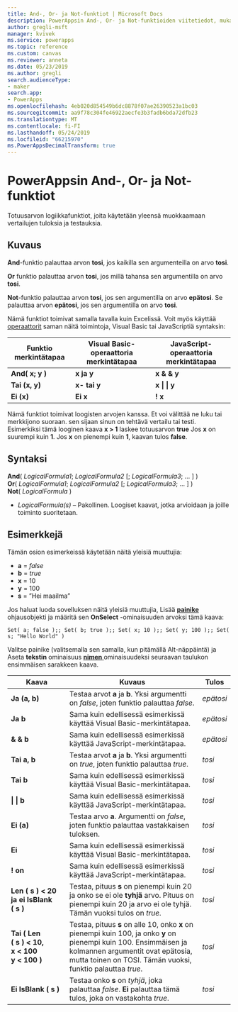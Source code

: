 ```yaml
---
title: And-, Or- ja Not-funktiot | Microsoft Docs
description: PowerAppsin And-, Or- ja Not-funktioiden viitetiedot, mukaan lukien syntaksi ja esimerkit
author: gregli-msft
manager: kvivek
ms.service: powerapps
ms.topic: reference
ms.custom: canvas
ms.reviewer: anneta
ms.date: 05/23/2019
ms.author: gregli
search.audienceType:
- maker
search.app:
- PowerApps
ms.openlocfilehash: 4eb020d854549b6dc8878f07ae26390523a1bc03
ms.sourcegitcommit: aa9f78c304fe46922aecfe3b3fadb6bda72dfb23
ms.translationtype: MT
ms.contentlocale: fi-FI
ms.lasthandoff: 05/24/2019
ms.locfileid: "66215970"
ms.PowerAppsDecimalTransform: true
---
```

# <a name="and-or-and-not-functions-in-powerapps"></a>PowerAppsin And-, Or- ja Not-funktiot

Totuusarvon logiikkafunktiot, joita käytetään yleensä muokkaamaan vertailujen tuloksia ja testauksia.

## <a name="description"></a>Kuvaus

**And**-funktio palauttaa arvon **tosi**, jos kaikilla sen argumenteilla on arvo **tosi**.

**Or** funktio palauttaa arvon **tosi**, jos millä tahansa sen argumentilla on arvo **tosi**.

**Not**-funktio palauttaa arvon **tosi**, jos sen argumentilla on arvo **epätosi**. Se palauttaa arvon **epätosi**, jos sen argumentilla on arvo **tosi**.

Nämä funktiot toimivat samalla tavalla kuin Excelissä. Voit myös käyttää [operaattorit](operators.md) saman näitä toimintoja, Visual Basic tai JavaScriptiä syntaksin:

| Funktio merkintätapaa | Visual Basic-operaattoria merkintätapaa | JavaScript-operaattoria merkintätapaa |
| -------------|------------|--------|
| **And( x; y )** | **x ja y** | **x & & y** |
| **Tai (x, y)** | **x- tai y** | **x &#124; &#124; y** |
| **Ei (x)** | **Ei x** | **! x** |

Nämä funktiot toimivat loogisten arvojen kanssa. Et voi välittää ne luku tai merkkijono suoraan. sen sijaan sinun on tehtävä vertailu tai testi. Esimerkiksi tämä looginen kaava **x > 1** laskee totuusarvon **true** Jos **x** on suurempi kuin **1**. Jos **x** on pienempi kuin **1**, kaavan tulos **false**.

## <a name="syntax"></a>Syntaksi

**And**( *LogicalFormula1*; *LogicalFormula2* [; *LogicalFormula3*; ... ] )<br>
**Or**( *LogicalFormula1*; *LogicalFormula2* [; *LogicalFormula3*; ... ] )<br>
**Not**( *LogicalFormula* )

- *LogicalFormula(s)* – Pakollinen.  Loogiset kaavat, jotka arvioidaan ja joille toiminto suoritetaan.

## <a name="examples"></a>Esimerkkejä

Tämän osion esimerkeissä käytetään näitä yleisiä muuttujia:

- **a** = *false*
- **b** = *true*
- **x** = 10
- **y** = 100
- **s** = ”Hei maailma”

Jos haluat luoda sovelluksen näitä yleisiä muuttujia, Lisää [ **painike** ](../controls/control-button.md) ohjausobjekti ja määritä sen **OnSelect** -ominaisuuden arvoksi tämä kaava:

```powerapps-comma
Set( a; false );; Set( b; true );; Set( x; 10 );; Set( y; 100 );; Set( s; "Hello World" )
```

Valitse painike (valitsemalla sen samalla, kun pitämällä Alt-näppäintä) ja Aseta **tekstin** ominaisuus [ **nimen** ](../controls/control-text-box.md) ominaisuudeksi seuraavan taulukon ensimmäisen sarakkeen kaava.

| Kaava | Kuvaus | Tulos |
|---------|-------------|--------|
| **Ja (a, b)** | Testaa arvot **a** ja **b**.  Yksi argumentti on *false*, joten funktio palauttaa *false*. | *epätosi* |
| **Ja b** | Sama kuin edellisessä esimerkissä käyttää Visual Basic-merkintätapaa. | *epätosi* |
| **& & b** | Sama kuin edellisessä esimerkissä käyttää JavaScript-merkintätapaa. | *epätosi* |
| **Tai a, b** | Testaa arvot **a** ja **b**. Yksi argumentti on *true*, joten funktio palauttaa *true*. | *tosi* |
| **Tai b** | Sama kuin edellisessä esimerkissä käyttää Visual Basic-merkintätapaa. | *tosi* |
| **&#124; &#124; b** | Sama kuin edellisessä esimerkissä käyttää JavaScript-merkintätapaa. | *tosi* |
| **Ei (a)** | Testaa arvo **a**. Argumentti on *false*, joten funktio palauttaa vastakkaisen tuloksen. | *tosi* |
| **Ei** | Sama kuin edellisessä esimerkissä käyttää Visual Basic-merkintätapaa. | *tosi* |
| **! on** | Sama kuin edellisessä esimerkissä käyttää JavaScript-merkintätapaa. | *tosi* |
| **Len (&nbsp;s&nbsp;)&nbsp;<&nbsp;20 ja&nbsp;ei&nbsp;IsBlank (&nbsp;s&nbsp;)** | Testaa, pituus **s** on pienempi kuin 20 ja onko se ei ole **tyhjä** arvo. Pituus on pienempi kuin 20 ja arvo ei ole tyhjä. Tämän vuoksi tulos on *true*. | *tosi* |
| **Tai (&nbsp;Len (&nbsp;s&nbsp;)&nbsp;<&nbsp;10, x&nbsp;<&nbsp;100 y&nbsp;<&nbsp;100&nbsp;)** | Testaa, pituus **s** on alle 10, onko **x** on pienempi kuin 100, ja onko **y** on pienempi kuin 100. Ensimmäisen ja kolmannen argumentit ovat epätosia, mutta toinen on TOSI. Tämän vuoksi, funktio palauttaa *true*. | *tosi* |
| **Ei IsBlank (&nbsp;s&nbsp;)** | Testaa onko **s** on *tyhjä*, joka palauttaa *false*. **Ei** palauttaa tämä tulos, joka on vastakohta *true*. | *tosi* |